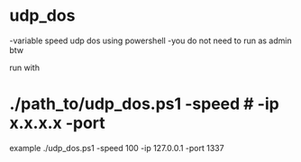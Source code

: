 # udp_dos
-variable speed udp dos using powershell
-you do not need to run as admin btw

run with
# ./path_to/udp_dos.ps1 -speed # -ip x.x.x.x -port #

example ./udp_dos.ps1 -speed 100 -ip 127.0.0.1 -port 1337
